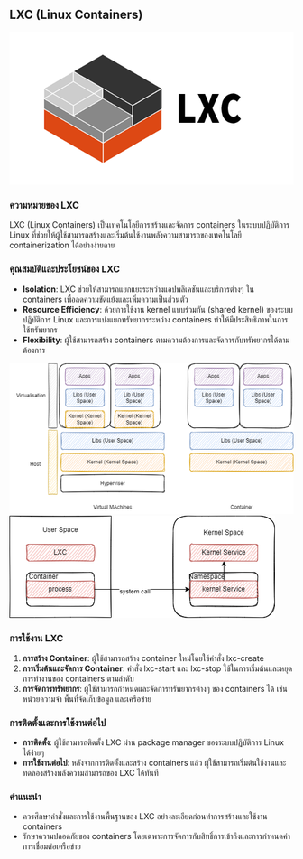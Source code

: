 ## LXC (Linux Containers)
![lxc](/image/lxc1.webp)
### ความหมายของ LXC
LXC (Linux Containers) เป็นเทคโนโลยีการสร้างและจัดการ containers ในระบบปฏิบัติการ Linux ที่ช่วยให้ผู้ใช้สามารถสร้างและเริ่มต้นใช้งานพลังความสามารถของเทคโนโลยี containerization ได้อย่างง่ายดาย

### คุณสมบัติและประโยชน์ของ LXC
- **Isolation**: LXC ช่วยให้สามารถแยกแยะระหว่างแอปพลิเคชันและบริการต่างๆ ใน containers เพื่อลดความขัดแย้งและเพิ่มความเป็นส่วนตัว
- **Resource Efficiency**: ด้วยการใช้งาน kernel แบบร่วมกัน (shared kernel) ของระบบปฏิบัติการ Linux และการแบ่งแยกทรัพยากรระหว่าง containers ทำให้มีประสิทธิภาพในการใช้ทรัพยากร
- **Flexibility**: ผู้ใช้สามารถสร้าง containers ตามความต้องการและจัดการกับทรัพยากรได้ตามต้องการ
  
![lxc1](/image/EUXeGou.png)
![lxc2](/image/B2Qvs65.png)
### การใช้งาน LXC
1. **การสร้าง Container**: ผู้ใช้สามารถสร้าง container ใหม่โดยใช้คำสั่ง lxc-create
2. **การเริ่มต้นและจัดการ Container**: คำสั่ง lxc-start และ lxc-stop ใช้ในการเริ่มต้นและหยุดการทำงานของ containers ตามลำดับ
3. **การจัดการทรัพยากร**: ผู้ใช้สามารถกำหนดและจัดการทรัพยากรต่างๆ ของ containers ได้ เช่น หน่วยความจำ พื้นที่จัดเก็บข้อมูล และเครือข่าย

### การติดตั้งและการใช้งานต่อไป
- **การติดตั้ง**: ผู้ใช้สามารถติดตั้ง LXC ผ่าน package manager ของระบบปฏิบัติการ Linux ได้ง่ายๆ
- **การใช้งานต่อไป**: หลังจากการติดตั้งและสร้าง containers แล้ว ผู้ใช้สามารถเริ่มต้นใช้งานและทดลองสร้างพลังความสามารถของ LXC ได้ทันที

### คำแนะนำ
- ควรศึกษาคำสั่งและการใช้งานพื้นฐานของ LXC อย่างละเอียดก่อนทำการสร้างและใช้งาน containers
- รักษาความปลอดภัยของ containers โดยเฉพาะการจัดการกับสิทธิ์การเข้าถึงและการกำหนดค่าการเชื่อมต่อเครือข่าย


